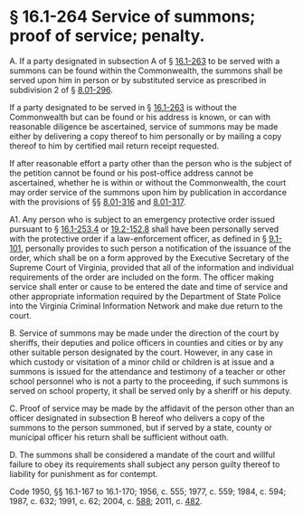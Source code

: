 # § 16.1-264 Service of summons; proof of service; penalty.

<p>A. If a party designated in subsection A of § <a href='http://law.lis.virginia.gov/vacode/16.1-263/'>16.1-263</a> to be served with a summons can be found within the Commonwealth, the summons shall be served upon him in person or by substituted service as prescribed in subdivision 2 of § <a href='http://law.lis.virginia.gov/vacode/8.01-296/'>8.01-296</a>.</p><p>If a party designated to be served in § <a href='http://law.lis.virginia.gov/vacode/16.1-263/'>16.1-263</a> is without the Commonwealth but can be found or his address is known, or can with reasonable diligence be ascertained, service of summons may be made either by delivering a copy thereof to him personally or by mailing a copy thereof to him by certified mail return receipt requested.</p><p>If after reasonable effort a party other than the person who is the subject of the petition cannot be found or his post-office address cannot be ascertained, whether he is within or without the Commonwealth, the court may order service of the summons upon him by publication in accordance with the provisions of §§ <a href='http://law.lis.virginia.gov/vacode/8.01-316/'>8.01-316</a> and <a href='http://law.lis.virginia.gov/vacode/8.01-317/'>8.01-317</a>.</p><p>A1. Any person who is subject to an emergency protective order issued pursuant to § <a href='http://law.lis.virginia.gov/vacode/16.1-253.4/'>16.1-253.4</a> or <a href='http://law.lis.virginia.gov/vacode/19.2-152.8/'>19.2-152.8</a> shall have been personally served with the protective order if a law-enforcement officer, as defined in § <a href='http://law.lis.virginia.gov/vacode/9.1-101/'>9.1-101</a>, personally provides to such person a notification of the issuance of the order, which shall be on a form approved by the Executive Secretary of the Supreme Court of Virginia, provided that all of the information and individual requirements of the order are included on the form. The officer making service shall enter or cause to be entered the date and time of service and other appropriate information required by the Department of State Police into the Virginia Criminal Information Network and make due return to the court.</p><p>B. Service of summons may be made under the direction of the court by sheriffs, their deputies and police officers in counties and cities or by any other suitable person designated by the court. However, in any case in which custody or visitation of a minor child or children is at issue and a summons is issued for the attendance and testimony of a teacher or other school personnel who is not a party to the proceeding, if such summons is served on school property, it shall be served only by a sheriff or his deputy.</p><p>C. Proof of service may be made by the affidavit of the person other than an officer designated in subsection B hereof who delivers a copy of the summons to the person summoned, but if served by a state, county or municipal officer his return shall be sufficient without oath.</p><p>D. The summons shall be considered a mandate of the court and willful failure to obey its requirements shall subject any person guilty thereof to liability for punishment as for contempt.</p><p>Code 1950, §§ 16.1-167 to 16.1-170; 1956, c. 555; 1977, c. 559; 1984, c. 594; 1987, c. 632; 1991, c. 62; 2004, c. <a href='http://lis.virginia.gov/cgi-bin/legp604.exe?041+ful+CHAP0588'>588</a>; 2011, c. <a href='http://lis.virginia.gov/cgi-bin/legp604.exe?111+ful+CHAP0482'>482</a>.</p>
